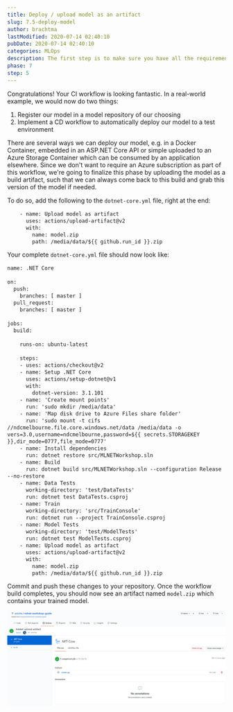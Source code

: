 ```yaml
---
title: Deploy / upload model as an artifact
slug: 7.5-deploy-model
author: brachtma
lastModified: 2020-07-14 02:40:10
pubDate: 2020-07-14 02:40:10
categories: MLOps
description: The first step is to make sure you have all the requirements and to clone the workshop source code.
phase: 7
step: 5
---
```


Congratulations! Your CI workflow is looking fantastic. In a real-world example, we would now do two things:
1) Register our model in a model repository of our choosing
2) Implement a CD workflow to automatically deploy our model to a test environment

There are several ways we can deploy our model, e.g. in a Docker Container, embedded in an ASP.NET Core API or simple uploaded to an Azure Storage Container which can be consumed by an application elsewhere. Since we don't want to require an Azure subscription as part of this workflow, we're going to finalize this phase by uploading the model as a build artifact, such that we can always come back to this build and grab this version of the model if needed.

To do so, add the following to the `dotnet-core.yml` file, right at the end:

```
    - name: Upload model as artifact
      uses: actions/upload-artifact@v2
      with:
        name: model.zip
        path: /media/data/${{ github.run_id }}.zip
```

Your complete `dotnet-core.yml` file should now look like: 

```
name: .NET Core

on:
  push:
    branches: [ master ]
  pull_request:
    branches: [ master ]
  
jobs:
  build:

    runs-on: ubuntu-latest

    steps:        
    - uses: actions/checkout@v2
    - name: Setup .NET Core
      uses: actions/setup-dotnet@v1
      with:
        dotnet-version: 3.1.101   
    - name: 'Create mount points'
      run: 'sudo mkdir /media/data'
    - name: 'Map disk drive to Azure Files share folder'
      run: 'sudo mount -t cifs //ndcmelbourne.file.core.windows.net/data /media/data -o vers=3.0,username=ndcmelbourne,password=${{ secrets.STORAGEKEY }},dir_mode=0777,file_mode=0777'    
    - name: Install dependencies
      run: dotnet restore src/MLNETWorkshop.sln
    - name: Build
      run: dotnet build src/MLNETWorkshop.sln --configuration Release --no-restore
    - name: Data Tests
      working-directory: 'test/DataTests'     
      run: dotnet test DataTests.csproj      
    - name: Train
      working-directory: 'src/TrainConsole'
      run: dotnet run --project TrainConsole.csproj  
    - name: Model Tests
      working-directory: 'test/ModelTests'      
      run: dotnet test ModelTests.csproj    
    - name: Upload model as artifact
      uses: actions/upload-artifact@v2
      with:
        name: model.zip
        path: /media/data/${{ github.run_id }}.zip               

```
Commit and push these changes to your repository. Once the workflow build completes, you should now see an artifact named `model.zip` which contains your trained model.

![7-5-artifact](./media/7-5-artifact.png)